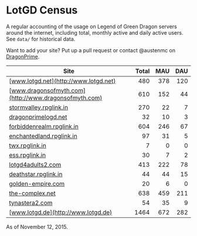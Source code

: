 # LotGD Census
A regular accounting of the usage on Legend of Green Dragon servers around the internet, including total, monthly active and daily active users. See `data/` for historical data.

Want to add your site? Put up a pull request or contact @austenmc on [DragonPrime](http://dragonprime.net).


Site | Total | MAU | DAU
--- | ---:| ---:| ---:
[www.lotgd.net](http://www.lotgd.net)|480|378|120
[www.dragonsofmyth.com](http://www.dragonsofmyth.com)|610|152|44
[stormvalley.rpglink.in](http://stormvalley.rpglink.in)|270|22|7
[dragonprimelogd.net](http://dragonprimelogd.net)|32|10|3
[forbiddenrealm.rpglink.in](http://forbiddenrealm.rpglink.in)|604|246|67
[enchantedland.rpglink.in](http://enchantedland.rpglink.in)|97|31|5
[twx.rpglink.in](http://twx.rpglink.in)|7|0|0
[ess.rpglink.in](http://ess.rpglink.in)|30|7|2
[lotgd4adults2.com](http://lotgd4adults2.com)|413|222|78
[deathstar.rpglink.in](http://deathstar.rpglink.in)|44|44|15
[golden-empire.com](http://golden-empire.com)|20|6|0
[the-complex.net](http://the-complex.net)|638|459|211
[tynastera2.com](http://tynastera2.com)|54|35|9
[www.lotgd.de](http://www.lotgd.de)|1464|672|282

As of November 12, 2015.
